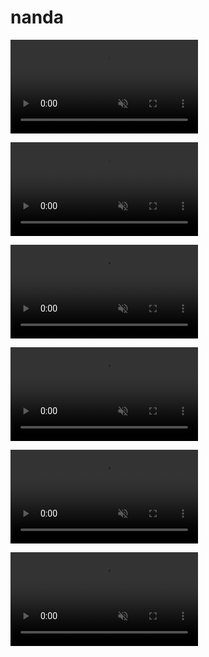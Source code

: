 # nanda
<!-- 알림설정  -->
<video loop autoplay muted src="https://user-images.githubusercontent.com/94097695/150935682-cf0d4c12-5ff4-4e2c-8001-b53a183badd5.mp4
" ></video>

<!-- 메인 세로 스크롤 -->


<!-- 메인 가로 스크롤 -->
<video loop autoplay muted  src="https://user-images.githubusercontent.com/94097695/150936598-0f70b196-f0c8-4140-a9aa-7842be7e0550.mp4"></video>

<!-- 환경설정 -->

<video  loop autoplay muted src="https://user-images.githubusercontent.com/94097695/151120237-757f3fd5-3b9b-438c-81c3-0559636974da.mp4"></video>

<!-- 마이메뉴 세로 스크롤 -->
<video autoplay muted loop src="https://user-images.githubusercontent.com/94097695/151120233-c12cead7-9753-4569-9dba-6d04beb9883c.mp4"></video>

<!-- 운동기록 -->
<video autoplay muted loop  src="https://user-images.githubusercontent.com/94097695/150943184-b3eb37e5-c074-4df8-a9f6-ad4fd49db2b2.mp4"></video>

<!-- 식단기록 -->
<video autoplay muted loop  src="https://user-images.githubusercontent.com/94097695/150942815-57671fa9-58b3-4519-8599-9d8e608e979d.mp4"></video>
